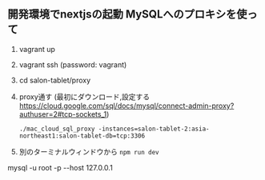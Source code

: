 ## 開発環境でnextjsの起動 MySQLへのプロキシを使って

1. vagrant up
2. vagrant ssh (password: vagrant)
3. cd salon-tablet/proxy
4. proxy通す (最初にダウンロード,設定する https://cloud.google.com/sql/docs/mysql/connect-admin-proxy?authuser=2#tcp-sockets_1)

   `./mac_cloud_sql_proxy -instances=salon-tablet-2:asia-northeast1:salon-tablet-db=tcp:3306`
5. 別のターミナルウィンドウから `npm run dev`


mysql -u root -p --host 127.0.0.1